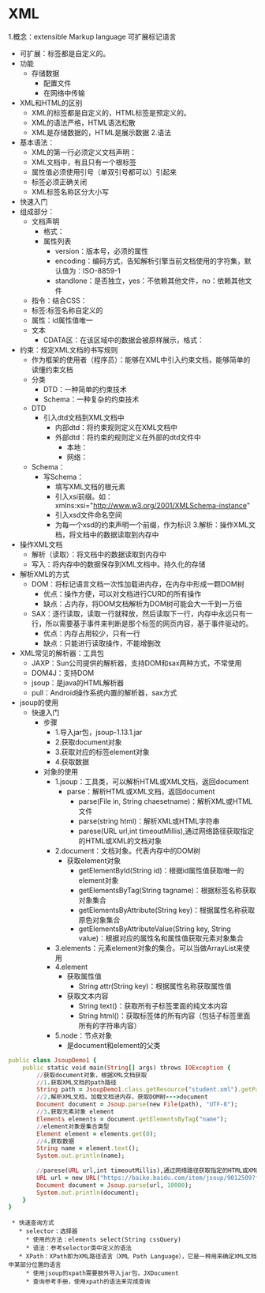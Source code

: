# XML
1.概念：extensible Markup language 可扩展标记语言
  * 可扩展：标签都是自定义的。
  * 功能
    * 存储数据
      * 配置文件
      * 在网络中传输
  * XML和HTML的区别
    * XML的标签都是自定义的，HTML标签是预定义的。
    * XML的语法严格，HTML语法松散
    * XML是存储数据的，HTML是展示数据
2.语法
  * 基本语法：
    * XML的第一行必须定义文档声明：<?xml version="1.0" ?>
    * XML文档中，有且只有一个根标签
    * 属性值必须使用引号（单双引号都可以）引起来
    * 标签必须正确关闭
    * XML标签名称区分大小写
  * 快速入门
  * 组成部分：
    * 文档声明
      * 格式：<?xml 属性列表 ?>
      * 属性列表
        * version：版本号，必须的属性
        * encoding：编码方式，告知解析引擎当前文档使用的字符集，默认值为：ISO-8859-1
        * standlone：是否独立，yes：不依赖其他文件，no：依赖其他文件 
    * 指令：结合CSS：<?xml-stylesheet type="text/css" href="a.css" ?>
    * 标签:标签名称自定义的
    * 属性：id属性值唯一
    * 文本
      *  CDATA区：在该区域中的数据会被原样展示，格式：<![CDATA[ 想要展示的数据 ]]>
  * 约束：规定XML文档的书写规则
    * 作为框架的使用者（程序员）：能够在XML中引入约束文档，能够简单的读懂约束文档
    * 分类
      * DTD：一种简单的约束技术
      * Schema：一种复杂的约束技术
    * DTD
      * 引入dtd文档到XML文档中
        * 内部dtd：将约束规则定义在XML文档中
        * 外部dtd：将约束的规则定义在外部的dtd文件中
          * 本地：<!DOCTYPE 根标签名 SYSTEM "dtd文件的位置">
          * 网络：<!DOCTYPE 根标签名 PUBLIC "dtd文件的名字" "dtd文件的位置URL">
    * Schema：
      * 写Schema：
        * 填写XML文档的根元素
        * 引入xsi前缀。如：xmlns:xsi="http://www.w3.org/2001/XMLSchema-instance"
        * 引入xsd文件命名空间
        * 为每一个xsd的约束声明一个前缀，作为标识
3.解析：操作XML文档，将文档中的数据读取到内存中
  * 操作XML文档
    * 解析（读取）：将文档中的数据读取到内存中
    * 写入：将内存中的数据保存到XML文档中。持久化的存储
  * 解析XML的方式
    * DOM：将标记语言文档一次性加载进内存，在内存中形成一颗DOM树
      * 优点：操作方便，可以对文档进行CURD的所有操作
      * 缺点：占内存，将DOM文档解析为DOM树可能会大一千到一万倍
    * SAX：逐行读取，读取一行就释放，然后读取下一行，内存中永远只有一行，所以需要基于事件来判断是那个标签的网页内容，基于事件驱动的。
      * 优点：内存占用较少，只有一行
      * 缺点：只能进行读取操作，不能增删改
  * XML常见的解析器：工具包
    * JAXP：Sun公司提供的解析器，支持DOM和sax两种方式，不常使用
    * DOM4J：支持DOM
    * jsoup：是java的HTML解析器
    * pull：Android操作系统内置的解析器，sax方式
  * jsoup的使用
    * 快速入门
      * 步骤
        * 1.导入jar包，jsoup-1.13.1.jar
        * 2.获取document对象
        * 3.获取对应的标签element对象
        * 4.获取数据
      * 对象的使用
        * 1.jsoup：工具类，可以解析HTML或XML文档，返回document
          * parse：解析HTML或XML文档，返回document
            * parse(File in, String chaesetname)：解析XML或HTML文件
            * parse(string html)：解析XML或HTML字符串
            * parese(URL url,int timeoutMillis),通过网络路径获取指定的HTML或XML的文档对象
        * 2.document：文档对象。代表内存中的DOM树
          * 获取element对象
            * getElementById(String id)：根据id属性值获取唯一的element对象
            * getElementsByTag(String tagname)：根据标签名称获取对象集合
            * getElementsByAttribute(String key)：根据属性名称获取原色对象集合
            * getElementsByAttributeValue(String key, String value)：根据对应的属性名和属性值获取元素对象集合
        * 3.elements：元素element对象的集合。可以当做ArrayList<Element>来使用
        * 4.element
          * 获取属性值
            * String attr(String key)：根据属性名称获取属性值
          * 获取文本内容
            * String text()：获取所有子标签里面的纯文本内容
            * String html()：获取标签体的所有内容（包括子标签里面所有的字符串内容）
        * 5.node：节点对象
          * 是document和element的父类
```ruby
public class JsoupDemo1 {
    public static void main(String[] args) throws IOException {
        //获取document对象，根据XML文档获取
        //1.获取XML文档的path路径
        String path = JsoupDemo1.class.getResource("student.xml").getPath();
        //2.解析XML文档，加载文档进内存，获取DOM树--->document
        Document document = Jsoup.parse(new File(path), "UTF-8");
        //3.获取元素对象 element
        Elements elements = document.getElementsByTag("name");
        //element对象是集合类型
        Element element = elements.get(0);
        //4.获取数据
        String name = element.text();
        System.out.println(name);
 
        //parese(URL url,int timeoutMillis),通过网络路径获取指定的HTML或XML的文档对象
        URL url = new URL("https://baike.baidu.com/item/jsoup/9012509?fr=aladdin");
        Document document = Jsoup.parse(url, 10000);
        System.out.println(document);
    }
}
```
     * 快速查询方式
       * selector：选择器
         * 使用的方法：elements select(String cssQuery)
         * 语法：参考selector类中定义的语法
       * XPath：XPath即为XML路径语言（XML Path Language），它是一种用来确定XML文档中某部分位置的语言
         * 使用jsoup的xpath需要额外导入jar包，JXDocument
         * 查询参考手册，使用xpath的语法来完成查询



















